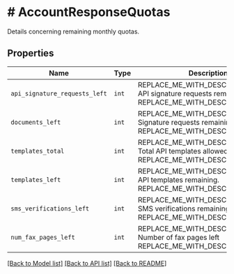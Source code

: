 # # AccountResponseQuotas

Details concerning remaining monthly quotas.

## Properties

Name | Type | Description | Notes
------------ | ------------- | ------------- | -------------
| `api_signature_requests_left` | ```int``` | REPLACE_ME_WITH_DESCRIPTION_BEGIN API signature requests remaining. REPLACE_ME_WITH_DESCRIPTION_END |  |
| `documents_left` | ```int``` | REPLACE_ME_WITH_DESCRIPTION_BEGIN Signature requests remaining. REPLACE_ME_WITH_DESCRIPTION_END |  |
| `templates_total` | ```int``` | REPLACE_ME_WITH_DESCRIPTION_BEGIN Total API templates allowed. REPLACE_ME_WITH_DESCRIPTION_END |  |
| `templates_left` | ```int``` | REPLACE_ME_WITH_DESCRIPTION_BEGIN API templates remaining. REPLACE_ME_WITH_DESCRIPTION_END |  |
| `sms_verifications_left` | ```int``` | REPLACE_ME_WITH_DESCRIPTION_BEGIN SMS verifications remaining. REPLACE_ME_WITH_DESCRIPTION_END |  |
| `num_fax_pages_left` | ```int``` | REPLACE_ME_WITH_DESCRIPTION_BEGIN Number of fax pages left REPLACE_ME_WITH_DESCRIPTION_END |  |

[[Back to Model list]](../../README.md#models) [[Back to API list]](../../README.md#endpoints) [[Back to README]](../../README.md)
